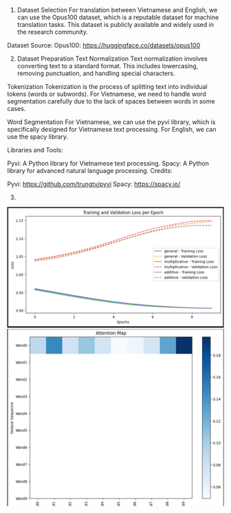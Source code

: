 1. Dataset Selection
For translation between Vietnamese and English, we can use the Opus100 dataset, which is a reputable dataset for machine translation tasks. This dataset is publicly available and widely used in the research community.

Dataset Source:
Opus100: https://huggingface.co/datasets/opus100

2. Dataset Preparation
Text Normalization
Text normalization involves converting text to a standard format. This includes lowercasing, removing punctuation, and handling special characters.

Tokenization
Tokenization is the process of splitting text into individual tokens (words or subwords). For Vietnamese, we need to handle word segmentation carefully due to the lack of spaces between words in some cases.

Word Segmentation
For Vietnamese, we can use the pyvi library, which is specifically designed for Vietnamese text processing. For English, we can use the spacy library.

Libraries and Tools:

Pyvi: A Python library for Vietnamese text processing.
Spacy: A Python library for advanced natural language processing.
Credits:

Pyvi: https://github.com/trungtv/pyvi
Spacy: https://spacy.io/

3.
![alt text](image.png)
![alt text](image-1.png)